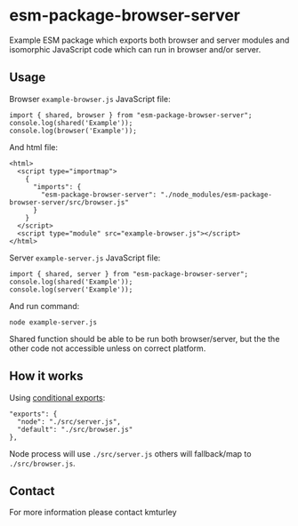 # esm-package-browser-server

Example ESM package which exports both browser and server modules and isomorphic JavaScript code which can run in browser and/or server.

## Usage

Browser `example-browser.js` JavaScript file:

    import { shared, browser } from "esm-package-browser-server";
    console.log(shared('Example'));
    console.log(browser('Example'));

And html file:

    <html>
      <script type="importmap">
        {
          "imports": {
            "esm-package-browser-server": "./node_modules/esm-package-browser-server/src/browser.js"
          }
        }
      </script>
      <script type="module" src="example-browser.js"></script>
    </html>

Server `example-server.js` JavaScript file:

    import { shared, server } from "esm-package-browser-server";
    console.log(shared('Example'));
    console.log(server('Example'));

And run command:

    node example-server.js

Shared function should be able to be run both browser/server, but the the other code not accessible unless on correct platform.

## How it works

Using [conditional exports](https://nodejs.org/api/packages.html#packages_conditional_exports):

    "exports": {
      "node": "./src/server.js",
      "default": "./src/browser.js"
    },

Node process will use `./src/server.js` others will fallback/map to `./src/browser.js`.

## Contact

For more information please contact kmturley
